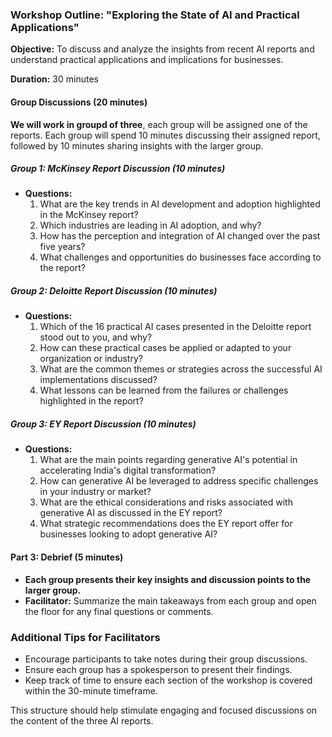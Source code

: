 
### Workshop Outline: "Exploring the State of AI and Practical Applications"

**Objective:** To discuss and analyze the insights from recent AI reports and understand practical applications and implications for businesses.

**Duration:** 30 minutes


#### Group Discussions (20 minutes)

**We will work in groupd of three**, each group will be assigned one of the reports. Each group will spend 10 minutes discussing their assigned report, followed by 10 minutes sharing insights with the larger group.

##### Group 1: McKinsey Report Discussion (10 minutes)
- **Questions:**
  1. What are the key trends in AI development and adoption highlighted in the McKinsey report?
  2. Which industries are leading in AI adoption, and why?
  3. How has the perception and integration of AI changed over the past five years?
  4. What challenges and opportunities do businesses face according to the report?

##### Group 2: Deloitte Report Discussion (10 minutes)
- **Questions:**
  1. Which of the 16 practical AI cases presented in the Deloitte report stood out to you, and why?
  2. How can these practical cases be applied or adapted to your organization or industry?
  3. What are the common themes or strategies across the successful AI implementations discussed?
  4. What lessons can be learned from the failures or challenges highlighted in the report?

##### Group 3: EY Report Discussion (10 minutes)
- **Questions:**
  1. What are the main points regarding generative AI's potential in accelerating India's digital transformation?
  2. How can generative AI be leveraged to address specific challenges in your industry or market?
  3. What are the ethical considerations and risks associated with generative AI as discussed in the EY report?
  4. What strategic recommendations does the EY report offer for businesses looking to adopt generative AI?

#### Part 3: Debrief (5 minutes)
- **Each group presents their key insights and discussion points to the larger group.**
- **Facilitator:** Summarize the main takeaways from each group and open the floor for any final questions or comments.

### Additional Tips for Facilitators
- Encourage participants to take notes during their group discussions.
- Ensure each group has a spokesperson to present their findings.
- Keep track of time to ensure each section of the workshop is covered within the 30-minute timeframe.

This structure should help stimulate engaging and focused discussions on the content of the three AI reports.
